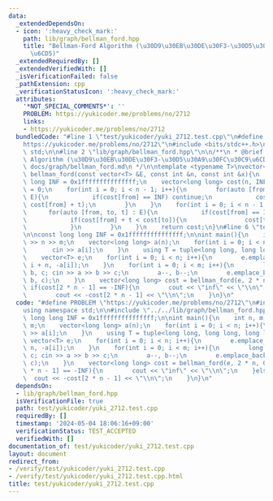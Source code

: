 ```yaml
---
data:
  _extendedDependsOn:
  - icon: ':heavy_check_mark:'
    path: lib/graph/bellman_ford.hpp
    title: "Bellman-Ford Algorithm (\u30D9\u30EB\u30DE\u30F3-\u30D5\u30A9\u30FC\u30C9\
      \u6CD5)"
  _extendedRequiredBy: []
  _extendedVerifiedWith: []
  _isVerificationFailed: false
  _pathExtension: cpp
  _verificationStatusIcon: ':heavy_check_mark:'
  attributes:
    '*NOT_SPECIAL_COMMENTS*': ''
    PROBLEM: https://yukicoder.me/problems/no/2712
    links:
    - https://yukicoder.me/problems/no/2712
  bundledCode: "#line 1 \"test/yukicoder/yuki_2712.test.cpp\"\n#define PROBLEM \"\
    https://yukicoder.me/problems/no/2712\"\n#include <bits/stdc++.h>\nusing namespace\
    \ std;\n\n#line 2 \"lib/graph/bellman_ford.hpp\"\n\n/**\n * @brief Bellman-Ford\
    \ Algorithm (\u30D9\u30EB\u30DE\u30F3-\u30D5\u30A9\u30FC\u30C9\u6CD5)\n * @docs\
    \ docs/graph/bellman_ford.md\n */\n\ntemplate <typename T>\nvector<long long>\
    \ bellman_ford(const vector<T> &E, const int &n, const int &x){\n    const long\
    \ long INF = 0x1fffffffffffffff;\n    vector<long long> cost(n, INF);\n    cost[x]\
    \ = 0;\n    for(int i = 0; i < n - 1; i++){\n        for(auto [from, to, t] :\
    \ E){\n            if(cost[from] == INF) continue;\n            cost[to] = min(cost[to],\
    \ cost[from] + t);\n        }\n    }\n    for(int i = 0; i < n - 1; i++){\n  \
    \      for(auto [from, to, t] : E){\n            if(cost[from] == INF) continue;\n\
    \            if(cost[from] + t < cost[to]){\n                cost[to] = -INF;\n\
    \            }\n        }\n    }\n    return cost;\n}\n#line 6 \"test/yukicoder/yuki_2712.test.cpp\"\
    \n\nconst long long INF = 0x1fffffffffffffff;\n\nint main(){\n    int n, m; cin\
    \ >> n >> m;\n    vector<long long> a(n);\n    for(int i = 0; i < n; i++){\n \
    \       cin >> a[i];\n    }\n    using T = tuple<long long, long long, long long>;\n\
    \    vector<T> e;\n    for(int i = 0; i < n; i++){\n        e.emplace_back(i,\
    \ i + n, -a[i]);\n    }\n    for(int i = 0; i < m; i++){\n        long long a,\
    \ b, c; cin >> a >> b >> c;\n        a--, b--;\n        e.emplace_back(a + n,\
    \ b, c);\n    }\n    vector<long long> cost = bellman_ford(e, 2 * n, 0);\n   \
    \ if(cost[2 * n - 1] == -INF){\n        cout << \"inf\" << \"\\n\";\n    }else{\n\
    \        cout << -cost[2 * n - 1] << \"\\n\";\n    }\n}\n"
  code: "#define PROBLEM \"https://yukicoder.me/problems/no/2712\"\n#include <bits/stdc++.h>\n\
    using namespace std;\n\n#include \"../../lib/graph/bellman_ford.hpp\"\n\nconst\
    \ long long INF = 0x1fffffffffffffff;\n\nint main(){\n    int n, m; cin >> n >>\
    \ m;\n    vector<long long> a(n);\n    for(int i = 0; i < n; i++){\n        cin\
    \ >> a[i];\n    }\n    using T = tuple<long long, long long, long long>;\n   \
    \ vector<T> e;\n    for(int i = 0; i < n; i++){\n        e.emplace_back(i, i +\
    \ n, -a[i]);\n    }\n    for(int i = 0; i < m; i++){\n        long long a, b,\
    \ c; cin >> a >> b >> c;\n        a--, b--;\n        e.emplace_back(a + n, b,\
    \ c);\n    }\n    vector<long long> cost = bellman_ford(e, 2 * n, 0);\n    if(cost[2\
    \ * n - 1] == -INF){\n        cout << \"inf\" << \"\\n\";\n    }else{\n      \
    \  cout << -cost[2 * n - 1] << \"\\n\";\n    }\n}\n"
  dependsOn:
  - lib/graph/bellman_ford.hpp
  isVerificationFile: true
  path: test/yukicoder/yuki_2712.test.cpp
  requiredBy: []
  timestamp: '2024-05-04 18:06:16+09:00'
  verificationStatus: TEST_ACCEPTED
  verifiedWith: []
documentation_of: test/yukicoder/yuki_2712.test.cpp
layout: document
redirect_from:
- /verify/test/yukicoder/yuki_2712.test.cpp
- /verify/test/yukicoder/yuki_2712.test.cpp.html
title: test/yukicoder/yuki_2712.test.cpp
---
```

